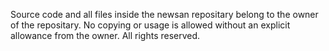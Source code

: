 Source code and all files inside the newsan repositary belong to the owner of the repositary.
No copying or usage is allowed without an explicit allowance from the owner.
All rights reserved.
